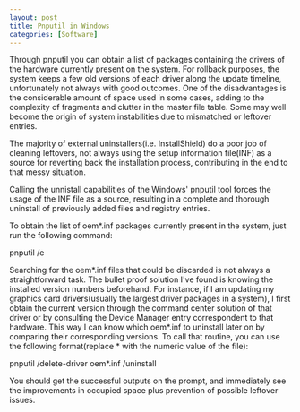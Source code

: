 ```yaml
---
layout: post
title: Pnputil in Windows
categories: [Software]
---
```


Through pnputil you can obtain a list of packages containing the drivers of the hardware currently present on the system. For rollback purposes, the system keeps a few old versions of each driver along the update timeline, unfortunately not always with good outcomes. One of the disadvantages is the considerable amount of space used in some cases, adding to the complexity of fragments and clutter in the master file table. Some may well become the origin of system instabilities due to mismatched or leftover entries. 

The majority of external uninstallers(i.e. InstallShield) do a poor job of cleaning leftovers, not always using the setup information file(INF) as a source for reverting back the installation process, contributing in the end to that messy situation. 

Calling the unnistall capabilities of the Windows' pnputil tool forces the usage of the INF file as a source, resulting in a complete and thorough uninstall of previously added files and registry entries. 

To obtain the list of oem\*.inf packages currently present in the system, just run the following command: 
<p class="message">pnputil /e</p>

Searching for the oem\*.inf files that could be discarded is not always a straightforward task. The bullet proof solution I've found is knowing the installed version numbers beforehand. For instance, if I am updating my graphics card drivers(usually the largest driver packages in a system), I first obtain the current version through the command center solution of that driver or by consulting the Device Manager entry correspondent to that hardware. This way I can know which oem\*.inf to uninstall later on by comparing their corresponding versions. 
To call that routine, you can use the following format(replace \* with the numeric value of the file): 
<p class="message">pnputil /delete-driver oem*.inf /uninstall</p>

You should get the successful outputs on the prompt, and immediately see the improvements in occupied space plus prevention of possible leftover issues. 
